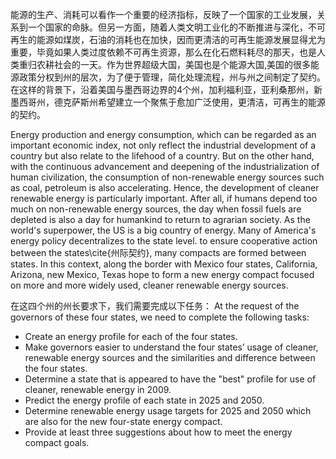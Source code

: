 能源的生产、消耗可以看作一个重要的经济指标，反映了一个国家的工业发展，关系到一个国家的命脉。但另一方面，随着人类文明工业化的不断推进与深化，不可再生的能源如煤炭，石油的消耗也在加快，因而更清洁的可再生能源发展显得尤为重要，毕竟如果人类过度依赖不可再生资源，那么在化石燃料耗尽的那天，也是人类重归农耕社会的一天。作为世界超级大国，美国也是个能源大国,美国的很多能源政策分权到州的层次，为了便于管理，简化处理流程，州与州之间制定了契约。在这样的背景下，沿着美国与墨西哥边界的4个州，加利福利亚，亚利桑那州，新墨西哥州，德克萨斯州希望建立一个聚焦于愈加广泛使用，更清洁，可再生的能源的契约。

Energy production and energy consumption, which can be regarded as an important economic index, not only reflect the industrial development of a country but also relate to the lifehood of a country. But on the other hand, with the continuous advancement and deepening of the industrialization of human civilization, the consumption of non-renewable energy sources such as coal, petroleum is also accelerating. Hence, the development of cleaner renewable energy is particularly important. After all, if humans depend too much on non-renewable energy sources, the day when fossil fuels are depleted is also a day for humankind to return to agrarian society.
As the world's superpower, the US is a big country of energy. Many of America's energy policy decentralizes to the state level. to ensure cooperative action between the states\cite{州际契约}, many compacts are formed between states. In this context, along the border with Mexico four states, California, Arizona, new Mexico, Texas hope to form a new energy compact focused on more and more widely used, cleaner renewable energy sources.

在这四个州的州长要求下，我们需要完成以下任务：
At the request of the governors of these four states, we need to complete the following tasks:
-  Create an energy profile for each of the four states.
-  Make governors easier to understand the four states’ usage of cleaner, renewable energy sources  and the similarities and difference between the four states.
-  Determine a state that is appeared to have the "best" profile for use of cleaner, renewable energy in 2009.
-  Predict the energy profile of each state in 2025 and 2050.
-  Determine renewable energy usage targets for 2025 and 2050 which are also for the new four-state energy compact.
-  Provide at least three suggestions about how to meet the energy compact goals.